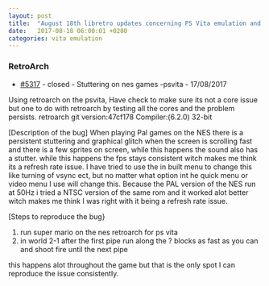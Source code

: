 ```yaml
---
layout: post
title:  "August 18th libretro updates concerning PS Vita emulation and emulators"
date:   2017-08-18 06:00:01 +0200
categories: vita emulation
---
```


### RetroArch
- [#5317](https://github.com/libretro/RetroArch/issues/5317) - closed - Stuttering on nes games -psvita - 17/08/2017

Using retroarch on the psvita, Have check to make sure its not a core issue but one to do with retroarch by testing all the cores and the problem persists. 
retroarch git version:47cf178
Compiler:(6.2.0) 32-bit 

[Description of the bug]
When playing Pal games on the NES there is a persistent  stuttering and graphical glitch when the screen is scrolling fast and there is a few sprites on screen, while this happens the sound also has a stutter.
while this happens the fps stays consistent witch makes me think its a refresh rate issue.
I have tried to use the in built menu to change this like turning of vsync ect, but no matter what option int he quick menu or video menu I use will change this.
Because the PAL version of the NES run at 50Hz i tried a NTSC version of the same rom and it worked alot better witch makes me think I was right with it being a refresh rate issue.

[Steps to reproduce the bug}

1. run super mario on the nes retroarch for ps vita
2. in world 2-1 after the first pipe run along the ? blocks as fast as you can and shoot fire until the next pipe

this happens alot throughout the game but that is the only spot I can reproduce the issue consistently. 




